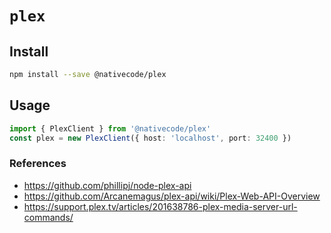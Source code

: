 # `plex`

## Install

```sh
npm install --save @nativecode/plex
```

## Usage

```typescript
import { PlexClient } from '@nativecode/plex'
const plex = new PlexClient({ host: 'localhost', port: 32400 })
```

### References

- https://github.com/phillipj/node-plex-api
- https://github.com/Arcanemagus/plex-api/wiki/Plex-Web-API-Overview
- https://support.plex.tv/articles/201638786-plex-media-server-url-commands/
